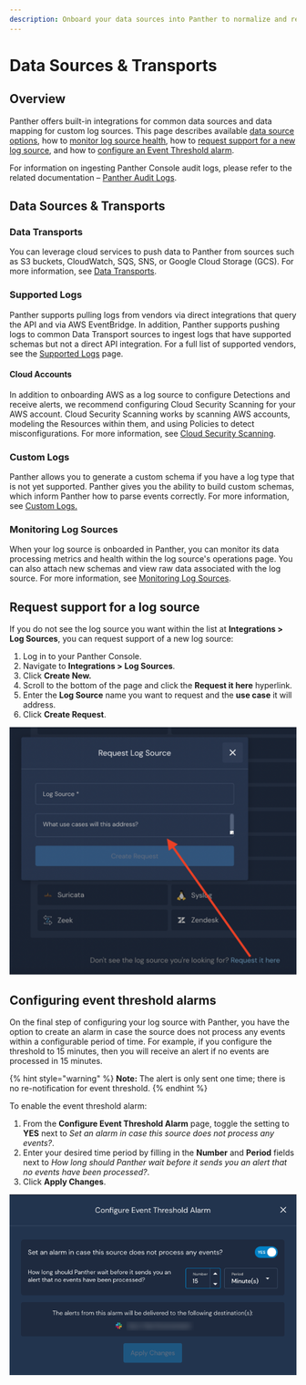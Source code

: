 ```yaml
---
description: Onboard your data sources into Panther to normalize and retain logs
---
```


# Data Sources & Transports

## Overview

Panther offers built-in integrations for common data sources and data mapping for custom log sources. This page describes available [data source options](./#data-sources-and-transports), how to [monitor log source health](./#monitoring-log-sources), how to [request support for a new log source](./#request), and how to [configure an Event Threshold alarm](./#configuring-event-threshold-alarms).&#x20;

For information on ingesting Panther Console audit logs, please refer to the related documentation – [Panther Audit Logs](https://docs.panther.com/system-configuration/panther-audit-logs).

## Data Sources & Transports

### Data Transports

You can leverage cloud services to push data to Panther from sources such as S3 buckets, CloudWatch, SQS, SNS, or Google Cloud Storage (GCS). For more information, see [Data Transports](https://docs.panther.com/data-onboarding/data-transports).

### Supported Logs

Panther supports pulling logs from vendors via direct integrations that query the API and via AWS EventBridge. In addition, Panther supports pushing logs to common Data Transport sources to ingest logs that have supported schemas but not a direct API integration. For a full list of supported vendors, see the [Supported Logs](https://docs.panther.com/data-onboarding/supported-logs) page.

#### Cloud Accounts

In addition to onboarding AWS as a log source to configure Detections and receive alerts, we recommend configuring Cloud Security Scanning for your AWS account. Cloud Security Scanning works by scanning AWS accounts, modeling the Resources within them, and using Policies to detect misconfigurations. For more information, see [Cloud Security Scanning](https://docs.panther.com/cloud-scanning).

### Custom Logs

Panther allows you to generate a custom schema if you have a log type that is not yet supported. Panther gives you the ability to build custom schemas, which inform Panther how to parse events correctly. For more information, see [Custom Logs. ](https://docs.panther.com/data-onboarding/custom-log-types)

### Monitoring Log Sources

When your log source is onboarded in Panther, you can monitor its data processing metrics and health within the log source's operations page. You can also attach new schemas and view raw data associated with the log source. For more information, see [Monitoring Log Sources](https://docs.panther.com/data-onboarding/monitoring-log-sources).

## Request support for a log source <a href="#request" id="request"></a>

If you do not see the log source you want within the list at **Integrations > Log Sources**, you can request support of a new log source:

1. Log in to your Panther Console.
2. Navigate to **Integrations > Log Sources**.
3. Click **Create New.**
4. Scroll to the bottom of the page and click the **Request it here** hyperlink.
5. Enter the **Log Source** name you want to request and the **use case** it will address.
6. Click **Create Request**.

![](<../.gitbook/assets/image (12) (1) (1).png>)

## Configuring event threshold alarms

On the final step of configuring your log source with Panther, you have the option to create an alarm in case the source does not process any events within a configurable period of time. For example, if you configure the threshold to 15 minutes, then you will receive an alert if no events are processed in 15 minutes.

{% hint style="warning" %}
**Note:** The alert is only sent one time; there is no re-notification for event threshold.
{% endhint %}

To enable the event threshold alarm:

1. From the **Configure Event Threshold Alarm** page, toggle the setting to **YES** next to _Set an alarm in case this source does not process any events?_.
2. Enter your desired time period by filling in the **Number** and **Period** fields next to _How long should Panther wait before it sends you an alert that no events have been processed?_.
3. Click **Apply Changes**.

![This example would send you an alarm after 15 minutes to let you know that no events have yet been processed.](../.gitbook/assets/event-dropoff-alarm.png)
